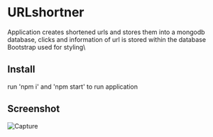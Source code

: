 # URLshortner
Application creates shortened urls and stores them into a mongodb database, clicks and information of url is stored within the database\
Bootstrap used for styling\
## Install
run 'npm i' and 'npm start' to run application

## Screenshot
![Capture](https://user-images.githubusercontent.com/22650058/86650804-ddc71480-bf97-11ea-94a8-68fc55ed13de.PNG)
